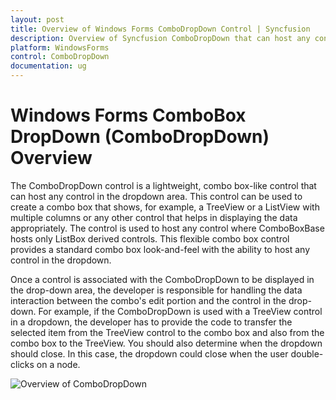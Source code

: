 ```yaml
---
layout: post
title: Overview of Windows Forms ComboDropDown Control | Syncfusion
description: Overview of Syncfusion ComboDropDown that can host any control in the drop down area with the Themes support
platform: WindowsForms
control: ComboDropDown
documentation: ug
---
```


# Windows Forms ComboBox DropDown (ComboDropDown) Overview

The ComboDropDown control is a lightweight, combo box-like control that can host any control in the dropdown area. This control can be used to create a combo box that shows, for example, a TreeView or a ListView with multiple columns or any other control that helps in displaying the data appropriately. The control is used to host any control where ComboBoxBase hosts only ListBox derived controls. This flexible combo box control provides a standard combo box look-and-feel with the ability to host any control in the dropdown.

Once a control is associated with the ComboDropDown to be displayed in the drop-down area, the developer is responsible for handling the data interaction between the combo's edit portion and the control in the drop-down. For example, if the ComboDropDown is used with a TreeView control in a dropdown, the developer has to provide the code to transfer the selected item from the TreeView control to the combo box and also from the combo box to the TreeView. You should also determine when the dropdown should close. In this case, the dropdown could close when the user double-clicks on a node.

![Overview of ComboDropDown](Overview_images/Overview_img277.jpeg) 